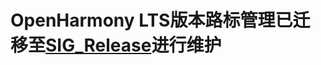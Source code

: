 # OpenHarmony LTS版本路标管理已迁移至[SIG_Release](https://gitee.com/openharmony/release-management/blob/master/OpenHarmony-LTS-RoadMap.md)进行维护
